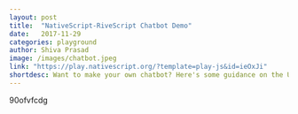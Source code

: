 ```yaml
---
layout: post
title:  "NativeScript-RiveScript Chatbot Demo"
date:   2017-11-29
categories: playground
author: Shiva Prasad
image: /images/chatbot.jpeg
link: "https://play.nativescript.org/?template=play-js&id=ieOxJi"
shortdesc: Want to make your own chatbot? Here's some guidance on the UI.
---
```

90ofvfcdg